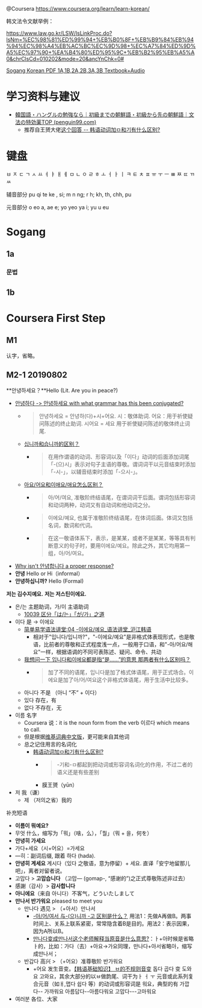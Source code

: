 @Coursera https://www.coursera.org/learn/learn-korean/

韩文法令文献举例：

https://www.law.go.kr/LSW/lsLinkProc.do?lsNm=%EC%98%81%ED%99%94+%EB%B0%8F+%EB%B9%84%EB%94%94%EC%98%A4%EB%AC%BC%EC%9D%98+%EC%A7%84%ED%9D%A5%EC%97%90+%EA%B4%80%ED%95%9C+%EB%B2%95%EB%A5%A0&chrClsCd=010202&mode=20&ancYnChk=0#

[Sogang Korean PDF 1A,1B,2A,2B,3A,3B Textbook+Audio](https://www.koreantopik.com/2018/01/sogang-korean-pdf-1a1b2a3a3b_1.html)

# 学习资料与建议

- [韓国語・ハングルの勉強なら｜初級までの朝鮮語・初級から先の朝鮮語｜文法の特効薬TOP (penguin99.com)](https://www.penguin99.com/04_grammar/grammar.html)
    - 推荐自王赟大佬[这个回答 -- 韩语动词加ㅁ和기有什么区别?](https://www.zhihu.com/question/38607989/answer/100026462)

# 键盘

ㅂ ㅈ ㄷ ㄱ ㅅ ㅛ ㅕ ㅑ ㅐ ㅔ 
ㅁ ㄴ ㅇ ㄹ ㅎ ㅗ ㅓ ㅏ ㅣ 
   ㅋ ㅌ ㅊ ㅍ ㅠ ㅜ ㅡ
ㅃ ㅉ ㄸ ㄲ ㅆ

辅音部分 pu qi te ke , si; m n ng; r h; kh, th, chh, pu 

元音部分 o eo a, ae e; yo yeo ya i; yu u eu

# Sogang

## 1a

### 문법



## 1b

# Coursera First Step

## M1

认字，省略。

## M2-1 20190802

**안녕하세요？**Hello (Lit. Are you in peace?)

- [안녕하다 -> 안녕하세요 with what grammar has this been conjugated?](https://www.italki.com/question/269150?hl=ko)
  - > 안녕하세요 = 안녕하(다)+시+어요. 시：敬体助词. 어요：用于祈使疑问陈述的终止助词. 시어요 = 세요 用于祈使疑问陈述的敬体终止词尾.
  - [십니까和습니까的区别？](https://www.zhihu.com/question/51919044)
    - > 在用作谓语的动词、形容词以及「이다」动词的后面添加词尾「-(으)시」表示对句子主语的尊敬。谓词词干以元音结束时添加「-시-」，以辅音结束时添加「-으시-」。
  - [아요/어요和이애요/애요怎么区别？](https://www.zhihu.com/question/43596124)
    - > 아/어/여요, 准敬阶终结语尾，在谓词词干后面。谓词包括形容词和动词两种，动词又有自动词和他动词之分。
    - > 이에요/예요, 也属于准敬阶终结语尾，在体词后面。体词又包括名词，数词和代词。
    - > 在这一敬语体系下，表示，是某某，或者不是某某，等等具有判断意义的句子时，要用이에요/예요。除此之外，其它均用第一组，아/어/여요。
- [Why isn't 안녕합니다 a proper response?](https://korean.stackexchange.com/questions/230/why-isnt-%EC%95%88%EB%85%95%ED%95%A9%EB%8B%88%EB%8B%A4-a-proper-response)
- **안녕** Hello or Hi（informal）
- **안녕하십니까?** Hello (Formal)

**저는 김수지예요.** **저는 저스틴이에요.**

- 은/는 主题助词，가/이 主语助词
  - [10039 区分「は/는」「が/가」之道](https://zhuanlan.zhihu.com/p/20287594)
- 이다 是 -> 이에요
  - [简单易学语法讲堂:04 -이에요/예요_语法讲堂_沪江韩语](https://m.hujiang.com/kr/p172999/)
    - 相对于"입니다/입니까?"，"-이에요/예요"是非格式体表现形式，也是敬语，比前者的尊敬和正式程度浅一点，一般用于口语，和"-아/어요/해요"一样，根据语调的不同可表陈述、疑问、命令、共动
  - [我想问一下 입니다和이에요都是指“是……”的意思 那两者有什么区别吗？](https://www.zhihu.com/question/63296381)
    - > 加了不同的语尾，입니다是加了格式体语尾，用于正式场合。이에요是加了아/어/여요这个非格式体语尾，用于生活中比较多。
  - 아니다 不是 （아니 “不” + 이다）
  - 있다 存在，有
  - 없다 不存在，无
- 이름 名字
  - Coursera 说：it is the noun form from the verb 이르다 which means to call.
  - 但是根据[维基词典中文版](https://zh.wiktionary.org/wiki/%EC%9D%B4%EB%A6%84)，更可能来自其他词
  - 总之记住用言的名词化
    - [韩语动词加ㅁ和기有什么区别?](https://www.zhihu.com/question/38607989/answer/100026462)
      - > -기和-ㅁ都起到把动词或形容词名词化的作用，不过二者的语义还是有些差别
      - 膜王赟（yūn）
- 저 我（谦）
  - 제 （저의之省）我的

补充短语

- **이름이 뭐예요?**
- 무엇 什么，缩写为「뭐」（啥，么），「뭘」（뭐 + 을，何を）
- **안녕히 가세요**
- 가다+세요（시+어요）=가세요
- —히：副词后缀, 跟着 하다 (hada).
- **안녕히 계세요** 계시다（있다 之敬语，意为停留）+ 세요. 直译「安宁地留那儿吧」，离者对留者说。
- 고맙다 > **고맙습니다** （고맙— (gomap-, “感谢的”)之正式尊敬陈述非过去）
- 感謝（감사）> **감사합니다** 
- **아니에요**（来自 아니다）不客气，どういたしまして
- **만나서 반가워요** pleased to meet you
  - 만나다 遇见 > （+아서）만나서
    - [-아/어/여서 与-(으)니까 -고 区别是什么？](https://www.zhihu.com/question/263486028/answer/269585128) 用法1：先做A再做B。两事时间上、关系上联系紧密，常常隐含着B是目的。用法2：表示因果，因为A所以B。
    - [만나다变成만나서这个老师解释当原音是什么意思?](https://m.hujiang.com/c/k_3703931/)：ㅏ+아时候是省略ㅏ的，比如：가다（去）+아요→가요同理，만나다+아서省略아，缩写成만나서；
  - 반갑다 高兴 > （+어요）准尊敬阶 반가워요
    - +어요 发生音变。[【韩语基础知识】 ㅂ的不规则音变](https://zhuanlan.zhihu.com/p/37226404) 돕다 곱다 变 도와요 고와요，其余大部分的以ㅂ做韵尾、词干为ㅏ ㅓ ㅜ 元音或此系列复合元音（如ㅐ,맵다 쉽다 等）的动词或形容词是 워요，典型的有 가깝다-- 가까워요 아름답다--아름다워요 고맙다---고마워요
- 여러분 各位、大家


